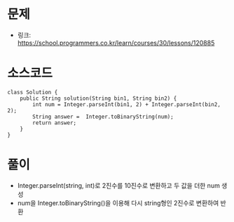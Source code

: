 # 문제
- 링크: 
<https://school.programmers.co.kr/learn/courses/30/lessons/120885>

# 소스코드
```
class Solution {
    public String solution(String bin1, String bin2) {
        int num = Integer.parseInt(bin1, 2) + Integer.parseInt(bin2, 2);
        String answer =  Integer.toBinaryString(num);
        return answer;
    }
}
```
# 풀이
- Integer.parseInt(string, int)로 2진수를 10진수로 변환하고 두 값을 더한 num 생성
- num을 Integer.toBinaryString()을 이용해 다시 string형인 2진수로 변환하여 반환
